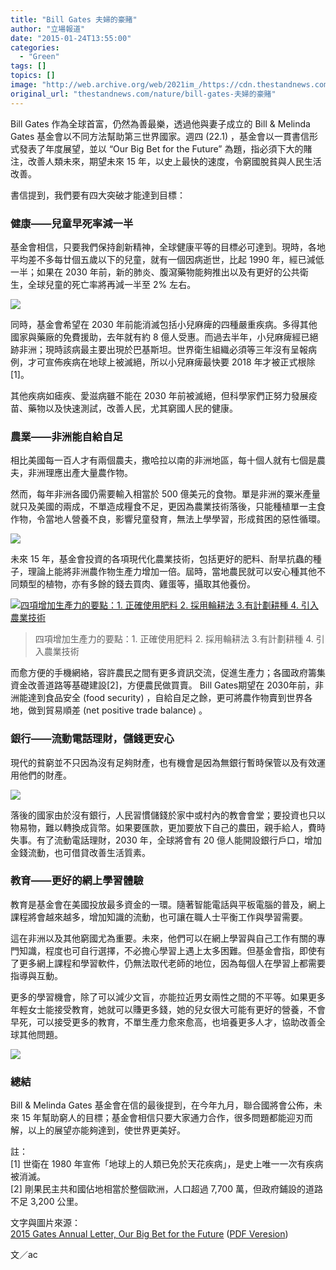 ```yaml
---
title: "Bill Gates 夫婦的豪賭"
author: "立場報道"
date: "2015-01-24T13:55:00"
categories:
  - "Green"
tags: []
topics: []
image: "http://web.archive.org/web/2021im_/https://cdn.thestandnews.com/media/photos/cache/bet01-int-1-2-foreground_0NO6G_1200x0.png"
original_url: "thestandnews.com/nature/bill-gates-夫婦的豪賭"
---
```

Bill Gates 作為全球首富，仍然為善最樂，透過他與妻子成立的 Bill & Melinda Gates 基金會以不同方法幫助第三世界國家。週四 (22.1) ，基金會以一貫書信形式發表了年度展望，並以 “Our Big Bet for the Future” 為題，指必須下大的賭注，改善人類未來，期望未來 15 年，以史上最快的速度，令窮國脫貧與人民生活改善。

書信提到，我們要有四大突破才能達到目標：

### 健康——兒童早死率減一半

基金會相信，只要我們保持創新精神，全球健康平等的目標必可達到。現時，各地平均差不多每廿個五歲以下的兒童，就有一個因病逝世，比起 1990 年，經已減低一半；如果在 2030 年前，新的肺炎、腹瀉藥物能夠推出以及有更好的公共衛生，全球兒童的死亡率將再減一半至 2% 左右。

[![](http://web.archive.org/web/2021im_/https://cdn.thestandnews.com/media/photos/cache/bet01-int-1-2-foreground_0NO6G_1200x0.png)](http://web.archive.org/web/20210628172932/https://cdn.thestandnews.com/media/photos/cache/bet01-int-1-2-foreground_0NO6G_1200x0.png)

同時，基金會希望在 2030 年前能消滅包括小兒麻痺的四種嚴重疾病。多得其他國家與藥廠的免費援助，去年就有約 8 億人受惠。而過去半年，小兒麻痺經已絕跡非洲；現時該病最主要出現於巴基斯坦。世界衛生組織必須等三年沒有呈報病例，才可宣佈疾病在地球上被滅絕，所以小兒麻痺最快要 2018 年才被正式根除\[1\]。

其他疾病如瘧疾、愛滋病雖不能在 2030 年前被滅絕，但科學家們正努力發展疫苗、藥物以及快速測試，改善人民，尤其窮國人民的健康。

### 農業——非洲能自給自足

相比美國每一百人才有兩個農夫，撒哈拉以南的非洲地區，每十個人就有七個是農夫，非洲理應出產大量農作物。

然而，每年非洲各國仍需要輸入相當於 500 億美元的食物。單是非洲的粟米產量就只及美國的兩成，不單造成糧食不足，更因為農業技術落後，只能種植單一主食作物，令當地人營養不良，影響兒童發育，無法上學學習，形成貧困的惡性循環。

[![](http://web.archive.org/web/2021im_/https://cdn.thestandnews.com/media/photos/cache/bet02-int-2-2-foreground_KGN3W_1200x0.png)](http://web.archive.org/web/20210628172932/https://cdn.thestandnews.com/media/photos/cache/bet02-int-2-2-foreground_KGN3W_1200x0.png)

未來 15 年，基金會投資的各項現代化農業技術，包括更好的肥料、耐旱抗蟲的種子，理論上能將非洲農作物生產力增加一倍。屆時，當地農民就可以安心種其他不同類型的植物，亦有多餘的錢去買肉、雞蛋等，攝取其他養份。

[![四項增加生產力的要點：1. 正確使用肥料 2. 採用輪耕法 3.有計劃耕種 4. 引入農業技術](http://web.archive.org/web/2021im_/https://cdn.thestandnews.com/media/photos/cache/productivity_UL95t_1200x0.JPG)](http://web.archive.org/web/20210628172932/https://cdn.thestandnews.com/media/photos/cache/productivity_UL95t_1200x0.JPG)

> 四項增加生產力的要點：1. 正確使用肥料 2. 採用輪耕法 3.有計劃耕種 4. 引入農業技術

而愈方便的手機網絡，容許農民之間有更多資訊交流，促進生產力；各國政府籌集資金改善道路等基礎建設\[2\]，方便農民做買賣。 Bill Gates期望在 2030年前，非洲能達到食品安全 (food security) ，自給自足之餘，更可將農作物賣到世界各地，做到貿易順差 (net positive trade balance) 。

### 銀行——流動電話理財，儲錢更安心

現代的貧窮並不只因為沒有足夠財產，也有機會是因為無銀行暫時保管以及有效運用他們的財產。

[![](http://web.archive.org/web/2021im_/https://cdn.thestandnews.com/media/photos/cache/mobilebanking_T3yy1_1200x0.JPG)](http://web.archive.org/web/20210628172932/https://cdn.thestandnews.com/media/photos/cache/mobilebanking_T3yy1_1200x0.JPG)

落後的國家由於沒有銀行，人民習慣儲錢於家中或村內的教會會堂；要投資也只以物易物，難以轉換成貨幣。如果要匯款，更加要放下自己的農田，親手給人，費時失事。有了流動電話理財，2030 年，全球將會有 20 億人能開設銀行戶口，增加金錢流動，也可借貸改善生活質素。

### 教育——更好的網上學習體驗

教育是基金會在美國投放最多資金的一環。隨著智能電話與平板電腦的普及，網上課程將會越來越多，增加知識的流動，也可讓在職人士平衡工作與學習需要。

這在非洲以及其他窮國尤為重要。未來，他們可以在網上學習與自己工作有關的專門知識，程度也可自行選擇，不必擔心學習上遇上太多困難。但基金會指，即使有了更多網上課程和學習軟件，仍無法取代老師的地位，因為每個人在學習上都需要指導與互動。

更多的學習機會，除了可以減少文盲，亦能拉近男女兩性之間的不平等。如果更多年輕女士能接受教育，她就可以賺更多錢，她的兒女很大可能有更好的營養，不會早死，可以接受更多的教育，不單生產力愈來愈高，也培養更多人才，協助改善全球其他問題。

[![](http://web.archive.org/web/2021im_/https://cdn.thestandnews.com/media/photos/cache/bet04-int-literacy-gap_dA6RA_1200x0.png)](http://web.archive.org/web/20210628172932/https://cdn.thestandnews.com/media/photos/cache/bet04-int-literacy-gap_dA6RA_1200x0.png)

### 總結

Bill & Melinda Gates 基金會在信的最後提到，在今年九月，聯合國將會公佈，未來 15 年幫助窮人的目標；基金會相信只要大家通力合作，很多問題都能迎刃而解，以上的展望亦能夠達到，使世界更美好。

註：  
\[1\] 世衛在 1980 年宣佈「地球上的人類已免於天花疾病」，是史上唯一一次有疾病被消滅。  
\[2\] 剛果民主共和國佔地相當於整個歐洲，人口超過 7,700 萬，但政府鋪設的道路不足 3,200 公里。

文字與圖片來源：  
[2015 Gates Annual Letter, Our Big Bet for the Future](http://web.archive.org/web/20210628172932/http://www.gatesnotes.com/2015-Annual-Letter) ([PDF Veresion](http://web.archive.org/web/20210628172932/http://al2015.gatesnotesazure.com/assets/media/documents/2015_Gates_Annual_Letter_EN.pdf))

文／ac